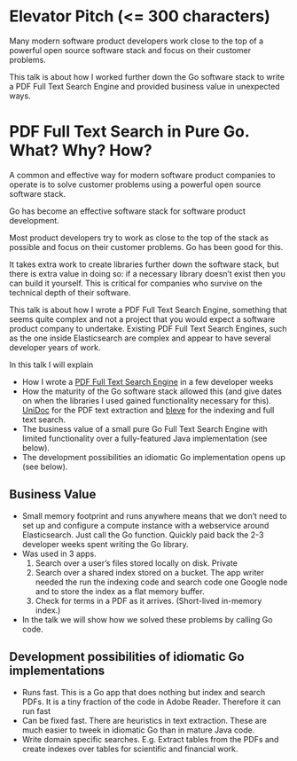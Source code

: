 Elevator Pitch (<= 300 characters)
==============
Many modern software product developers work close to the top of a powerful open source
software stack and focus on their customer problems.

This talk is about how I worked further down the Go software stack to write a PDF Full Text
Search Engine and provided business value in unexpected ways.

PDF Full Text Search in Pure Go. What? Why? How?
================================================
A common and effective way for modern software product companies to operate is to solve customer
problems using a powerful open source software stack.

Go has become an effective software stack for software product development.

Most product developers try to work as close to the top of the stack as possible and focus on their
customer problems. Go has been good for this.

It takes extra work to create libraries further down the software stack, but there is extra value in
doing so: if a necessary library doesn’t exist then you can build it yourself. This is critical for
companies who survive on the technical depth of their software.

This talk is about how I wrote a PDF Full Text Search Engine, something that seems quite complex and
not a project that you would expect a software product company to undertake. Existing PDF Full Text
Search Engines, such as the one inside Elasticsearch are complex and appear to have several developer
years of work.

In this talk I will explain

* How I wrote a [PDF Full Text Search Engine]( https://github.com/PaperCutSoftware/pdfsearch
) in a few developer weeks
* How the maturity of the Go software stack allowed this (and give dates on when the libraries I used
   gained functionality necessary for this). [UniDoc](https://unidoc.io/) for the PDF text extraction and
   [bleve](http://github.com/blevesearch/bleve) for the indexing and full text search.
* The business value of a small pure Go Full Text Search Engine with limited functionality over a
  fully-featured Java implementation (see below).
* The development possibilities an idiomatic Go implementation opens up (see below).

Business Value
---------------
* Small memory footprint and runs anywhere means that we don’t need to set up and configure a compute
  instance with a webservice around Elasticsearch. Just call the Go function. Quickly paid back the
  2-3 developer weeks spent writing the Go library.
* Was used in 3 apps.
  1) Search over a user’s files stored locally on disk. Private
  2) Search over a shared index stored on a bucket. The app writer needed the run the indexing code and
   search code one Google node and to store the index as a flat memory buffer.
  3) Check for terms in a PDF as it arrives. (Short-lived in-memory index.)
* In the talk we will show how we solved these problems by calling Go code.


Development possibilities of idiomatic Go implementations
----------------------------------------------------------------------
* Runs fast. This is a Go app that does nothing but index and search PDFs. It is a tiny fraction of the code in Adobe Reader. Therefore it can run fast
* Can be fixed fast. There are heuristics in text extraction. These are much easier to tweek in idiomatic Go than in mature Java code.
* Write domain specific searches. E.g. Extract tables from the PDFs and create indexes over tables for scientific and financial work.
